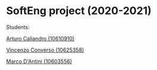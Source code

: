 # SoftEng project (2020-2021)

Students:

[Arturo Caliandro (10610910)](https://github.com/caliandro-arturo)

[Vincenzo Converso (10625358)](https://github.com/ConversoVincenzo)

[Marco D'Antini (10603556)](https://github.com/DantiniMarco)